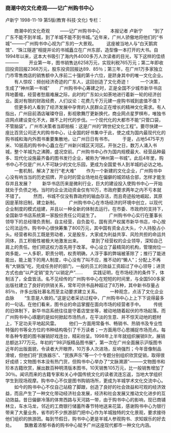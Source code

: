 ### 商潮中的文化奇观——记广州购书中心
卢新宁
1998-11-19
第5版(教育·科技·文化)
专栏：

　　商潮中的文化奇观
　　——记广州购书中心
　　本报记者  卢新宁
　　“到了广东不能不到羊城，到了羊城不能不到书城。”近年来，广州人骄傲地将他们的“书城”———广州购书中心视为广东的一大景观。
　　这座被当地人与“白天鹅宾馆”、“珠江隧道”相提并论的书城矗立在广州东部，造型像一本打开的大书。自1994年以来，这本大书吸引了海内外4000多万人次读者的目光，写下这样的佳绩———
　　开业第一年，图书销售达6258万元，实现利税765万元；第二年即收回投资回报2368万元，股东投资回报达89．85％；第三年，在广州1万多家独立门市零售商店的销售额中入序前二十强的第十六位，是跻身其中的唯一文化企业。
　　有人惊叹：频创经济奇迹的广东人，这回创造了文化奇迹！
　　一个决策，生成了“神州第一书城”
　　广州购书中心筹建之时，正是全国不少城市新华书店阵地萎缩，经营者愁眉难展之际，此时的广东如火如荼地进行着新一轮的经济创业。面对有限的财政经费，人们议论：花费几千万元建一座购书城到底值不值？
　　但更多的人看到了经济发展中孕育的人民群众正在增长的精神文化需求。有人指出，广州目前酒店璀璨夺目，影视歌舞厅更新换代，商业网点星罗棋布，唯独书店网点建设变化不大，跟不上时代的步伐。一个现代化的大都市不能“只管口袋，不管脑袋”。广州市决策者当即拍板：这是广州的“跨世纪文化工程”。要尽快建一座比百货公司还大的购书中心，让全国的好书集中于此，使之成为国内最现代化的购书城和海内外图书重要集散地，让广州日日有书市。
　　于是，占地5475平方米、10层高的购书中心矗立在广州新兴城区天河区。开张之日，数万人涌入书城，整个羊城为之沸腾，盛况空前。广州购书中心作为国内规模最大、经营品种最多、现代化设施最齐备的图书发行企业，被称为“神州第一书城”。此后4年里，购书中心不仅是广州人不可缺少的文化乐园，更成为全国爱书人到羊城的必访之地。
　　一套机制，解决了发行“老大难”
　　作为一个新建的文化企业，广州购书中心没有响当当的历史招牌，开业时的营业场地处在偏僻的城郊结合部，怎样才能生存并且发展？
　　新华书店历来是微利行业，巨大的建设投入使购书中心一开始就处于负债之地。当时的企业流动资金仅有10万，市政府要求两年之内不亏本就不错了。
　　然而，书城不仅没有靠政府的输血存活，而且奇迹般地崛起，其原因是革除旧制，建立新制。
　　广州购书中心在市场经济的环境中创立，以现代企业制度的模式组建，并且以一种全新的体制去运行。在市委、市政府的支持下，全国新华书店系统第一家股份责任公司诞生了。
　　广州购书中心实行在董事长领导下的总经理负责制，自主经营，自负盈亏。国有资产权属市新华书店，中心按公司法运作。购书中心很快筹集了800万元，其中国有资金占大头，个人持股占小头。经营者和员工既是劳动者，又是股东，大家成为利益共享、风险共担的命运共同体，员工积极性被极大地激发出来。
　　拿到了经营权的企业领导，深知自己肩上的责任。他们把这权力首先用于改革。中心设立了最精简的机构，管理岗位一岗多能，一人多职，职责分明，权责明确，人浮于事的弊端被革除了；推行了能进能出，能上能下的用人制度，中心没有了叫不应，推不动的“懒人”；分配上不再有“大锅饭”吃，完成任务好的部门，一般的员工的效益工资超过了中心领导；进货方式也由“以产定销”变为“以销定产”……
　　实践证明，在市场经济的条件下，体制活了，全盘皆活。名不见经传的广州购书中心在短短的时间里，与全国500多家出版社建立了良好的供销关系，常年可供书品种超过了8万种，其中新书存量占85％，许多出版社慕名而至主动要求建立关系。
　　一种观念，点活了文化企业血脉
　　“生意是人做的。”这是记者采访过程中，广州购书中心上上下下说得最多的一句话。在他们看来，图书业的命运掌握在面向市场的经营者手中。
　　传统的旧体制下，新华书店系统往往是守着店堂坐等，被动地随着起伏的市场起落。而广州购书中心琢磨的是如何掀起市场热点，在平淡的生意、并不惊天动地的题材上，下足功夫平地起风雷。
　　他们一方面用常备书、畅销书、热销书及专业性特强的书等全方位的书种结构吸引了千万读者；一方面用尽心思捕捉市场亮点。每年各种专题的图书展销好戏连台，精彩纷呈。1998年上半年就组织展销9次，展销总额达377万元。年初的“’98沪版精品图书展”，第一次在广州全面展示沪版图书近年的出版面貌，令读者大开眼界，10万多人次进场，反响强烈；今年音像制品滑坡，但他们将“民族器乐”、“民族声乐”等一个个专题分别组织欣赏促销，取得很好成绩；文物图书本没有热门货，但购书中心举办了“文脉溯源”———文物图书和珍本古籍欣赏，展出数百种明清版本图书，10天销售105万元，比一般销售增加了30％。闻讯而来的古籍专家和关心中国传统文化的读者流连忘返，当地大学组织学生到现场观摩。购书中心不仅是图书购销场所，更成为羊城学术文化交流中心。
　　如今的购书中心不仅自己站稳了脚跟，创造了良好的社会效益和可观的经济效益，而且产生了一种文化带动经济社会发展，经济和社会发展又推动文化进步的互动效益。昔日偏僻冷落的体育西路与天河路一带，由于购书中心的影响，现已商铺林立，车水马龙，邻近的工商银行储蓄所春节特地送来花篮，感谢购书中心为银行带来了大量业务，省市的不少旅游部门把中心作为羊城独特的文化景观，要求接待他们组织的旅游团。每到节假日，购书中心更是羊城人参观购书、求知娱乐的好去处。
　　飘散着浓郁书香的购书中心赋予广州这座现代都市一种文化内涵。
